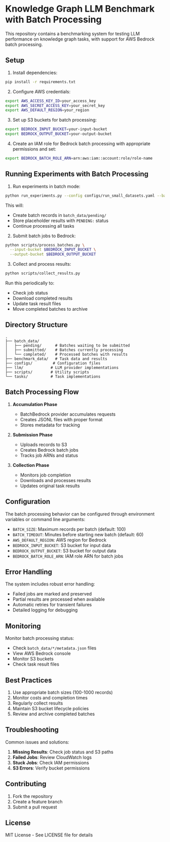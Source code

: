# Knowledge Graph LLM Benchmark with Batch Processing

This repository contains a benchmarking system for testing LLM performance on knowledge graph tasks, with support for AWS Bedrock batch processing.

## Setup

1. Install dependencies:
```bash
pip install -r requirements.txt
```

2. Configure AWS credentials:
```bash
export AWS_ACCESS_KEY_ID=your_access_key
export AWS_SECRET_ACCESS_KEY=your_secret_key
export AWS_DEFAULT_REGION=your_region
```

3. Set up S3 buckets for batch processing:
```bash
export BEDROCK_INPUT_BUCKET=your-input-bucket
export BEDROCK_OUTPUT_BUCKET=your-output-bucket
```

4. Create an IAM role for Bedrock batch processing with appropriate permissions and set:
```bash
export BEDROCK_BATCH_ROLE_ARN=arn:aws:iam::account:role/role-name
```

## Running Experiments with Batch Processing

1. Run experiments in batch mode:
```bash
python run_experiments.py --config configs/run_small_datasets.yaml --batch
```

This will:
- Create batch records in `batch_data/pending/`
- Store placeholder results with `PENDING:` status
- Continue processing all tasks

2. Submit batch jobs to Bedrock:
```bash
python scripts/process_batches.py \
  --input-bucket $BEDROCK_INPUT_BUCKET \
  --output-bucket $BEDROCK_OUTPUT_BUCKET
```

3. Collect and process results:
```bash
python scripts/collect_results.py
```

Run this periodically to:
- Check job status
- Download completed results
- Update task result files
- Move completed batches to archive

## Directory Structure

```
.
├── batch_data/
│   ├── pending/      # Batches waiting to be submitted
│   ├── submitted/    # Batches currently processing
│   └── completed/    # Processed batches with results
├── benchmark_data/   # Task data and results
├── configs/         # Configuration files
├── llm/            # LLM provider implementations
├── scripts/        # Utility scripts
└── tasks/          # Task implementations
```

## Batch Processing Flow

1. **Accumulation Phase**
   - BatchBedrock provider accumulates requests
   - Creates JSONL files with proper format
   - Stores metadata for tracking

2. **Submission Phase**
   - Uploads records to S3
   - Creates Bedrock batch jobs
   - Tracks job ARNs and status

3. **Collection Phase**
   - Monitors job completion
   - Downloads and processes results
   - Updates original task results

## Configuration

The batch processing behavior can be configured through environment variables or command line arguments:

- `BATCH_SIZE`: Maximum records per batch (default: 100)
- `BATCH_TIMEOUT`: Minutes before starting new batch (default: 60)
- `AWS_DEFAULT_REGION`: AWS region for Bedrock
- `BEDROCK_INPUT_BUCKET`: S3 bucket for input data
- `BEDROCK_OUTPUT_BUCKET`: S3 bucket for output data
- `BEDROCK_BATCH_ROLE_ARN`: IAM role ARN for batch jobs

## Error Handling

The system includes robust error handling:
- Failed jobs are marked and preserved
- Partial results are processed when available
- Automatic retries for transient failures
- Detailed logging for debugging

## Monitoring

Monitor batch processing status:
- Check `batch_data/*/metadata.json` files
- View AWS Bedrock console
- Monitor S3 buckets
- Check task result files

## Best Practices

1. Use appropriate batch sizes (100-1000 records)
2. Monitor costs and completion times
3. Regularly collect results
4. Maintain S3 bucket lifecycle policies
5. Review and archive completed batches

## Troubleshooting

Common issues and solutions:
1. **Missing Results**: Check job status and S3 paths
2. **Failed Jobs**: Review CloudWatch logs
3. **Stuck Jobs**: Check IAM permissions
4. **S3 Errors**: Verify bucket permissions

## Contributing

1. Fork the repository
2. Create a feature branch
3. Submit a pull request

## License

MIT License - See LICENSE file for details 